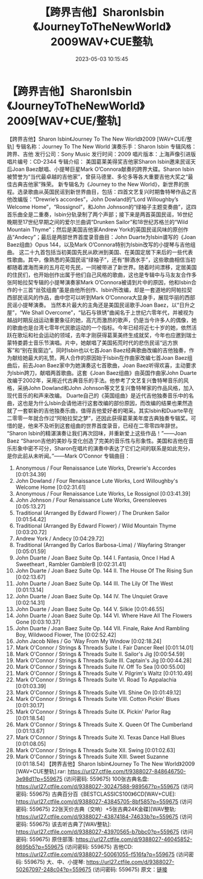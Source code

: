 ﻿---
title: 【跨界吉他】SharonIsbin《JourneyToTheNewWorld》2009WAV+CUE整轨
date: 2023-05-03 10:15:45
categories: 古典音乐、新世纪、纯音雅乐
tags: 纯音雅乐
---
# 【跨界吉他】SharonIsbin《JourneyToTheNewWorld》2009[WAV+CUE/整轨]

【跨界吉他】Sharon Isbin《Journey To The New
World》2009 [WAV+CUE/整轨]
专辑名称：Journey To The New World
演奏乐手：Sharon Isbin
专辑风格：跨界、吉他
发行公司：Sony Music
发行时间：2009
唱片版本：上海声像引进版
唱片编号：CD-2344
专辑介绍：
美国葛莱美得奖吉他家Sharon Isbin邀来民谣天后Joan Baez献唱、小提琴巨星Mark
O’Connora献奏的跨界大碟。Sharon
Isbin被赞誉为“当代最卓越的吉他家”，曾获马德里、多伦多等各大重要吉他大奖之“最佳古典吉他家”殊荣。
新专辑名为《Journey to the New
World》，新世界的旅程。选录歌曲从英国民谣到新世界曲目，包括：四首文艺复兴时期鲁特琴作品之吉他改编版：“Drewrie’s
accordes”，John Dowland的“Lord Willoughby’s Welcome
Home”，“Rossignol”，和John
Johnson的“绿袖子主题变奏曲”，这四首乐曲全是二重奏，Isbin分轨录制了两个声部；接下来是两首英国民谣，16世纪晚期至17世纪早期之间的爱尔兰曲调“Drunken
Sailor”和18世纪苏格兰的“Wild Mountain Thyme”；然后是美国吉他家Andrew
York的英国民谣风味的原创作品“Andecy”；最后是两部世界首度录音曲目：John Duarte为Isbin谱写的《Joan
Baez组曲》Opus 144，以及Mark O’Connora特别为Isbin改写的小提琴与吉他组曲。
这二十九首包括当初美国先民从欧洲到美国、在美国定居下来后的一些代表性歌曲。其中，像熟悉的英国民谣“绿袖子”，还有“醉酒水手”，这些歌曲相信当初都随着渡海而来的五月花号先民，一同被带进了新世界。随着时间漂移，定居美国的住民们，也开始创作出属于他们自己风格的歌曲，这也是专辑中与马友友合作多张阿帕拉契专辑的小提琴演奏家Mark
O’Connora被请到片中的原因，他和Isbin合作的十三首“丝弦组曲”虽是由他所创作、Isbin所改编，却是一套道地的阿帕拉契西部民谣风的作品，曲中您可以听到Mark
O’Connora大显身手，展现华丽的西部民谣小提琴演奏。
当然本片最大的主角还是美国民谣歌手Joan Baez，以“日升之屋”，“We Shall
Overcome”，“钻石与铁锈”曲闻名于上世纪六零年代，并被视为越战时期反战运动重要象征的她，高亢而激昂的歌声，仍是当今许多人的偶像，她的歌曲也是台湾七零年代民歌运动的一个指标。今年已经将近七十岁的她，依然活跃在歌坛和社会运动的领域，去年才刚获得葛莱美终生成就奖，今年也应邀到瑞士蒙特娄爵士音乐节演唱。片中，她献唱了美国拓荒时代的悲伤民谣“远方旅客”和“别在我窗边”。同时Isbin也以七首Joan
Baez经典歌曲改编的吉他独奏，作为献给她最大的礼赞。两人合作的原因始于Isbin在作曲家改编七首Joan
Baez组曲后，前去Joan Baez家中为她演奏这七首歌曲，Joan
Baez听得欢喜，主动要求为Isbin跨刀，献唱两首歌曲。这套《Joan Baez组曲》由英国作曲家John
Duarte改编于2002年，采用近代古典音乐的手法。他参考了文艺复兴鲁特琴音乐的风格，采纳John Dowland和John
Johnson等文艺复兴鲁特琴家的作品风格，加入现代音乐的和声来改编。
Duarte自己的《英国组曲》是近代吉他独奏音乐中的名曲，这也是为什么Isbin会请他进行这套改编的部份原因，而改编的结果也果然造就了一套崭新的吉他独奏乐曲，值得吉他爱好者的喝采。其实Isbin和Duarte早在二零零一年就合作过“阿帕拉契之梦”，还因此获得葛莱美年度古典独奏专辑奖。可惜的是，他来不及听到这套组曲的世界首度录音，已经在二零零四年辞世。
“Sharon Isbin的精湛演奏让我们再次回味，并重新爱上这些作品！”——Joan Baez
“Sharon吉他的美妙与变化创造了完美的音乐性与形象性。美国和吉他在音乐形象中密不可分，Sharon在唱片的演奏中表达了它们之间的联系是如此充分，是你此前从未听闻。”——Mark
O’Connor
专辑曲目：
01. Anonymous / Four Renaissance Lute Works, Drewrie's Accordes
[0:01:34.39]
02. John Dowland / Four Renaissance Lute Works, Lord
Willoughby's Welcome Home [0:02:31.61]
03. Anonymous / Four Renaissance Lute Works, Le Rossignol
[0:03:41.39]
04. John Johnson / Four Renaissance Lute Works, Greensleeves
[0:05:13.27]
05. Traditional (Arranged By Edward Flower) / The Drunken Sailor
[0:01:54.42]
06. Traditional (Arranged By Edward Flower) / Wild Mountain
Thyme [0:03:20.72]
07. Andrew York / Andecy [0:04:29.72]
08. Traditional (Arranged By Carlos Barbosa-Lima) / Wayfaring
Stranger [0:05:01.59]
09. John Duarte / Joan Baez Suite Op. 144 I. Fantasia, Once I
Had A Sweetheart , Rambler GamblerB [0:02:31.41]
10. John Duarte / Joan Baez Suite Op. 144 II. The House Of The
Rising Sun [0:02:13.67]
11. John Duarte / Joan Baez Suite Op. 144 III. The Lily Of The
West [0:01:13.14]
12. John Duarte / Joan Baez Suite Op. 144 IV. The Unquiet Grave
[0:02:14.31]
13. John Duarte / Joan Baez Suite Op. 144 V. Silkie
[0:01:46.55]
14. John Duarte / Joan Baez Suite Op. 144 VI. Where Have All The
Flowers Gone [0:03:10.37]
15. John Duarte / Joan Baez Suite Op. 144 VII. Finale, Rake And
Rambling Boy, Wildwood Flower, The [0:02:52.42]
16. John Jacob Niles / Go 'Way From My Window [0:02:18.24]
17. Mark O'Connor / Strings & Threads Suite I. Fair Dancer
Reel [0:01:14.01]
18. Mark O'Connor / Strings & Threads Suite II. Sailor's Jig
[0:00:54.59]
19. Mark O'Connor / Strings & Threads Suite III. Captain's
Jig [0:00:44.28]
20. Mark O'Connor / Strings & Threads Suite IV. Off To Sea
[0:00:55.00]
21. Mark O'Connor / Strings & Threads Suite V. Pilgrim's
Waltz [0:01:10.49]
22. Mark O'Connor / Strings & Threads Suite VI. Road To
Appalachia [0:01:03.39]
23. Mark O'Connor / Strings & Threads Suite VII. Shine On
[0:01:49.12]
24. Mark O'Connor / Strings & Threads Suite VIII. Cotton
Pickin' Blues [0:01:30.17]
25. Mark O'Connor / Strings & Threads Suite IX. Pickin'
Parlor Rag [0:01:18.54]
26. Mark O'Connor / Strings & Threads Suite X. Queen Of The
Cumberland [0:01:13.67]
27. Mark O'Connor / Strings & Threads Suite XI. Texas Dance
Hall Blues [0:01:08.05]
28. Mark O'Connor / Strings & Threads Suite XII. Swing
[0:01:02.63]
29. Mark O'Connor / Strings & Threads Suite XIII. Sweet
Suzanne [0:01:18.54]
【跨界吉他】Sharon Isbin《Journey To The New World》2009
[WAV+CUE整轨].rar: https://url27.ctfile.com/f/9388027-848646750-3e98d1?p=559675
(访问密码: 559675)
100张古典名盘: https://url27.ctfile.com/d/9388027-30247588-989567?p=559675
(访问密码: 559675)
古典百分百《BESTCLASSICS100》6CD[WAV+CUE]: https://url27.ctfile.com/d/9388027-43845705-8bf585?p=559675
(访问密码: 559675)
22张天价古典（交响）+5张古典24K金碟][WAV整轨: https://url27.ctfile.com/d/9388027-43874184-74633b?p=559675
(访问密码: 559675)
该去听古典了[WAV整轨]: https://url27.ctfile.com/d/9388027-43970565-b7bbc0?p=559675
(访问密码: 559675)
原住部落: https://url27.ctfile.com/d/9388027-46045852-8695b5?p=559675
(访问密码: 559675)
吉他CD: https://url27.ctfile.com/d/9388027-50061055-f516fa?p=559675
(访问密码: 559675)
大、中、小提琴: https://url27.ctfile.com/d/9388027-50267097-248c04?p=559675
(访问密码: 559675)
原文：[链接](https://blog.sina.com.cn/s/blog_1647c7e76010311pr.html)
